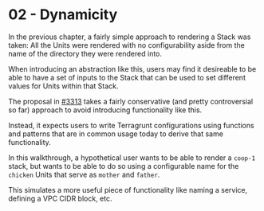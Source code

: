 # 02 - Dynamicity

In the previous chapter, a fairly simple approach to rendering a Stack was taken: All the Units were rendered with no configurability aside from the name of the directory they were rendered into.

When introducing an abstraction like this, users may find it desireable to be able to have a set of inputs to the Stack that can be used to set different values for Units within that Stack.

The proposal in [#3313](https://github.com/gruntwork-io/terragrunt/issues/3313) takes a fairly conservative (and pretty controversial so far) approach to avoid introducing functionality like this.

Instead, it expects users to write Terragrunt configurations using functions and patterns that are in common usage today to derive that same functionality.

In this walkthrough, a hypothetical user wants to be able to render a `coop-1` stack, but wants to be able to do so using a configurable name for the `chicken` Units that serve as `mother` and `father`.

This simulates a more useful piece of functionality like naming a service, defining a VPC CIDR block, etc.


